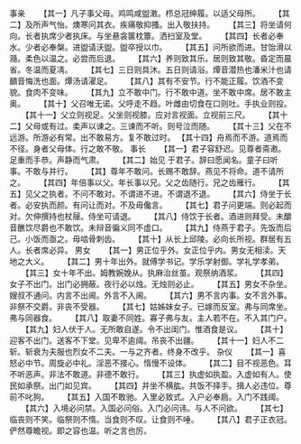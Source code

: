 事亲 
　　【其一】凡子事父母。鸡鸣咸盥潄。栉总冠绅履。以适父母所。 
　　【其二】及所声气怡。燠寒问其衣。疾痛敬抑搔。出入敬扶持。 
　　【其三】将坐请何向。长者执席少者执床。与坐悬衾箧枕簟。洒扫室及堂。 
　　【其四】长者必奉水。少者必奉槃。进盥请沃盥。盥卒授以巾。 
　　【其五】问所欲而进。甘饴滑以瀡。柔色以温之。必尝而后退。 
　　【其六】养则致其乐。居则致其敬。昏定而晨省。冬温而夏凊。 
　　【其七】三日则具沐。五日则请浴。燂音潜热也潘米汁也请靧音悔洗也面。燂汤请濯足。 
　　【其八】其有不安节。行不能正履。饮酒不变貌。食肉不变味。 
　　【其九】立不敢中门。行不敢中道。坐不敢中席。居不敢主奥。 
　　【其十】父召唯无诺。父呼走不趋。叶雌由切食在口则吐。手执业则投。 
　　【其十一】父立则视足。父坐则视膝。应对言视面。立视前三尺。 
　　【其十二】父母或有过。柔声以谏之。三谏而不听。则号泣而随。 
　　【其十三】父在不远游。所游必有常。出不敢易方。复不敢过时。 
    【其十四】舟焉而不游。道焉而不径。身者父母体。行之敢不敬。 
事长 
　　【其一】君子容舒迟。见尊者斋遫。足重而手恭。声静而气肃。 
　　【其二】始见 于君子。辞曰愿闻名。童子曰听事。不敢与并行。 
　　【其】尊年不敢问。长赐不敢辞。燕见不将命。道不请所之。 
　　【其四】年倍事以父。年长事以兄。父之齿随行。兄之齿雁行。 
　　【其五】见父之执者。不问不敢对。不谓进不进。不谓退不退。 
　　【其六】侍坐于长者。必安执而颜。有问让而对。不及毋儳言。 
　　【其七】君子问更端。则必起而对。欠伸撰持也杖屦。侍坐可请退。 
　　【其八】侍饮于长者。酒进则拜受。未釂音醮饮尽爵也不敢饮。未辩音徧义同不虚口。 
　　【其九】侍燕于君子。先饭而后己。小饭而亟之。毋啮骨刺齿。 
　　【其十】从长上邱陵。必向长所视。群居有五人。长者席必异。 
男女 
　　【其一】男正位乎外。女正位乎内。男女无相渎。天地之大义。 
　　【其二】男十年出外。就傅学书记。学乐学射御。学礼学孝弟。 
　　【其三】女十年不出。姆教婉娩从。执麻治丝茧。观祭纳酒浆。 
　　【其四】女子不出门。出门必拥蔽。夜行必以烛。无烛则必止。 
　　【其五】男女不杂坐。嫂叔不通问。内言不出阃。外言不入阃。 
　　【其六】男不言内事。女不言外事。非祭不交爵。非丧不受器。 
　　【其七】姑姊妹女子。已嫁而反室。弗与同席坐。弗与同器食。 
　　【其八】取妻不同姓。寡子弗与友。主人若不在。不入其门户。 
　　【其九】妇人伏于人。无所敢自遂。令不出闺门。惟酒食是议。 
　　【其十】迎客不出门。送客不下堂。见卑不逾阈。吊丧不出疆。 
　　【其十一】妇人不二斩。斩衰为夫服也烈女不二夫。一与之齐者。终身不改乎。 
杂仪 
　　【其一】喜怒必中节。周旋必中礼。淫恶不接心。惰慢不设体。 
　　【其二】目不视恶色。耳不听恶声。非法不敢道。非德不敢行。 
　　【其三】执虚如执盈。入虚如有人。使民如承祭。出门如见宾。 
　　【其四】并坐不横肱。共饭不择手。揖人必违位。尊前不叱狗。 
　　【其五】入国不敢驰。入里必致式。入户必奉扃。入门不践阈。 
　　【其六】入境必问禁。入国必问俗。入门必问讳。与人不问欲。 
　　【其七】临丧则不笑。临祭则不惰。当食则不叹。让食则不唾。 
　　【其八】君子正衣冠。俨然尊瞻视。即之容也温。听之言也厉。
